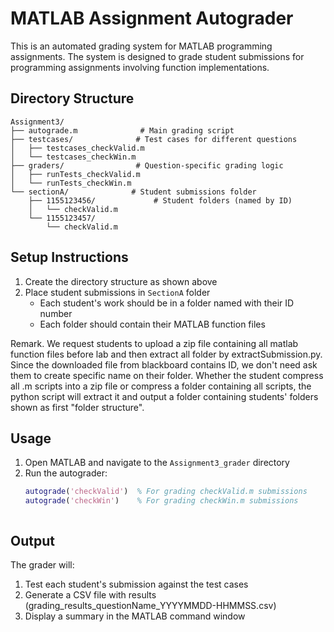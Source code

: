 # MATLAB Assignment Autograder

This is an automated grading system for MATLAB programming assignments. The system is designed to grade student submissions for programming assignments involving function implementations.

## Directory Structure

```
Assignment3/
├── autograde.m              # Main grading script
├── testcases/              # Test cases for different questions
│   ├── testcases_checkValid.m
│   └── testcases_checkWin.m
├── graders/                # Question-specific grading logic
│   ├── runTests_checkValid.m
│   └── runTests_checkWin.m
└── sectionA/              # Student submissions folder
    ├── 1155123456/             # Student folders (named by ID)
    │   └── checkValid.m
    └── 1155123457/
        └── checkValid.m
```



## Setup Instructions

1. Create the directory structure as shown above
2. Place student submissions in `SectionA` folder
   - Each student's work should be in a folder named with their ID number
   - Each folder should contain their MATLAB function files

Remark.
We request students to upload a zip file containing all matlab function files before lab and then extract all folder by extractSubmission.py.
Since the downloaded file from blackboard contains ID, we don't need ask them to create specific name on their folder. 
Whether the student compress all .m scripts into a zip file or compress a folder containing all scripts, the python script will extract it and output a folder containing students' folders shown as first "folder structure".


## Usage

1. Open MATLAB and navigate to the `Assignment3_grader` directory
2. Run the autograder:
   ```matlab
   autograde('checkValid')  % For grading checkValid.m submissions
   autograde('checkWin')    % For grading checkWin.m submissions



## Output

The grader will:

1. Test each student's submission against the test cases
2. Generate a CSV file with results (grading_results_questionName_YYYYMMDD-HHMMSS.csv)
3. Display a summary in the MATLAB command window
